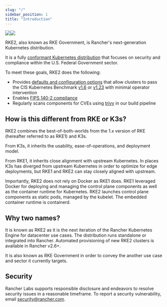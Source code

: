 ```yaml
---
slug: "/"
sidebar_position: 1
title: "Introduction"
---
```


![](/img/logo-horizontal-rke2.svg#gh-light-mode-only)![](/img/logo-horizontal-rke2-dark.svg#gh-dark-mode-only)

RKE2, also known as RKE Government, is Rancher's next-generation Kubernetes distribution.

It is a fully [conformant Kubernetes distribution](https://landscape.cncf.io/card-mode?selected=rke-government) that focuses on security and compliance within the U.S. Federal Government sector.

To meet these goals, RKE2 does the following:

- Provides [defaults and configuration options](security/hardening_guide.md) that allow clusters to pass the CIS Kubernetes Benchmark [v1.6](security/cis_self_assessment16.md) or [v1.23](security/cis_self_assessment123.md) with minimal operator intervention
- Enables [FIPS 140-2 compliance](security/fips_support.md)
- Regularly scans components for CVEs using [trivy](https://github.com/aquasecurity/trivy) in our build pipeline

## How is this different from RKE or K3s?

RKE2 combines the best-of-both-worlds from the 1.x version of RKE (hereafter referred to as RKE1) and K3s.

From K3s, it inherits the usability, ease-of-operations, and deployment model.

From RKE1, it inherits close alignment with upstream Kubernetes. In places K3s has diverged from upstream Kubernetes in order to optimize for edge deployments, but RKE1 and RKE2 can stay closely aligned with upstream.

Importantly, RKE2 does not rely on Docker as RKE1 does. RKE1 leveraged Docker for deploying and managing the control plane components as well as the container runtime for Kubernetes. RKE2 launches control plane components as static pods, managed by the kubelet. The embedded container runtime is containerd.

## Why two names?
It is known as RKE2 as it is the next iteration of the Rancher Kubernetes Engine for datacenter use cases. The distribution runs standalone or integrated into Rancher. Automated provisioning of new RKE2 clusters is available in Rancher v2.6+.

It is also known as RKE Government in order to convey the another use case and sector it currently targets.



## Security

Rancher Labs supports responsible disclosure and endeavors to resolve security
issues in a reasonable timeframe. To report a security vulnerability, email
[security@rancher.com](mailto:security@rancher.com).
